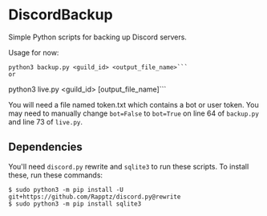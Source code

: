 # DiscordBackup
Simple Python scripts for backing up Discord servers.

Usage for now:

```
python3 backup.py <guild_id> <output_file_name>```
or
```
python3 live.py <guild_id> [output_file_name]```

You will need a file named token.txt which contains a bot or user token.
You may need to manually change `bot=False` to `bot=True` on line 64 of
`backup.py` and line 73 of `live.py`.

## Dependencies
You'll need `discord.py` rewrite and `sqlite3` to run these scripts. To
install these, run these commands:
```
$ sudo python3 -m pip install -U git+https://github.com/Rapptz/discord.py@rewrite
$ sudo python3 -m pip install sqlite3
```
